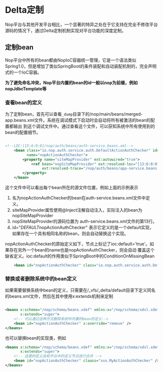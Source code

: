# Delta定制

Nop平台与其他开发平台相比，一个显著的特异之处在于它支持在完全不修改平台源码的情况下，通过Delta定制机制实现对平台功能的深度定制。


## 定制bean

Nop平台中所有的bean都由NopIoC容器统一管理，它是一个语法类似Spring1.0，但是增加了类似SpringBoot的条件装配和自动装配机制的，完全声明式的一个IoC容器。

**为了避免命名冲突，Nop平台内置的bean的id一般以nop为前缀，例如nopJdbcTemplate等**

### 查看bean的定义
为了定制bean，首先可以查看`_dump`目录下的/nop/main/beans/merged-app.beans.xml文件。系统在调试模式下启动时会自动将所有被激活的bean的配置都输出
到这个调试文件中。通过查看这个文件，可以获知系统中所有使用到的bean的配置细节。

````xml

<!--LOC:[15:6:0:0]/nop/auth/beans/auth-service.beans.xml-->
    <bean class="io.nop.auth.service.auth.DefaultActionAuthChecker" id="$DEFAULT$nopActionAuthChecker" ioc:aop="false"
          name="nopActionAuthChecker">
        <property name="siteMapProvider" ext:autowired="true">
            <ref bean="nopSiteMapProvider" ext:resolved-loc="[13:6:0:0]/nop/auth/beans/auth-service.beans.xml"
                 ext:resolved-trace="/nop/auth/beans/app-service.beans.xml"/>
        </property>
    </bean>
````

这个文件中可以看出每个bean所在的源文件位置，例如上面的示例表示

1. 名为nopActionAuthChecker的bean在auth-service.beans.xml文件中定义。
2. siteMapProvider属性使用@Inject注解自动注入，实际注入的bean为 nopSiteMapProvider
3. nopSiteMapProvider的源码位置为 auth-service.beans.xml文件的第13行。
4. id="$DEFAULT$nopActionAuthChecker" 表示它定义的是一个default实现，如果存在一个具有相同名称的bean，则会自动替换这个实现。

nopActionAuthChecker的原始定义如下，节点上标记了ioc:default='true'。如果存在另外一个bean的name也是nopActionAuthChecker，则会自动
覆盖这个缺省定义。ioc:default的作用类似于SpringBoot中的ConditionOnMissingBean
````xml
    <bean id="nopActionAuthChecker" class="io.nop.auth.service.auth.DefaultActionAuthChecker" ioc:default="true"/>
````

### 替换或者删除系统中的bean定义

如果需要替换系统中bean的定义，只需要在/_vfs/_delta/default目录下定义同名的beans.xml文件，然后在其中使用x:extends机制来定制

````xml

<beans x:schema="/nop/schema/beans.xdef" xmlns:x="/nop/schema/xdsl.xdef"
       x:extends="super">
    <!-- 可以通过这种方式删除系统中内置的bean的定义-->
    <bean id="nopActionAuthChecker" x:override="remove" />
</beans>
````

也可以替换bean的实现类，例如
````xml
<beans x:schema="/nop/schema/beans.xdef" xmlns:x="/nop/schema/xdsl.xdef"
       x:extends="super">
    <!-- 这里的定义会和平台中的定义节点进行合并 -->
    <bean id="nopActionAuthChecker" claass="xxx.MyActionAuthChecker" />
</beans>
````
